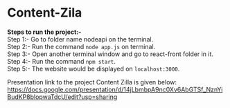 # Content-Zila
**Steps to run the project:-** <br/>
Step 1:- Go to folder name nodeapi on the terminal. <br/>
Step 2:- Run the command `node app.js` on terminal. <br/>
Step 3:- Open another terminal window and go to react-front folder in it. <br/>
Step 4:- Run the command `npm start`. <br/>
Step 5:- The website would be displayed on `localhost:3000`. <br/>

Presentation link to the project Content Zilla is given below: <br/>
https://docs.google.com/presentation/d/14jLbmbpA9nc0Xv6AbGTSf_NznYiBudKP8blopwaTdcU/edit?usp=sharing
